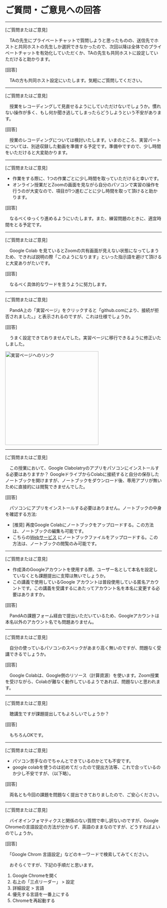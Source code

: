 # ご質問・ご意見への回答
---

[ご質問またはご意見]

　TAの先生にプライベートチャットで質問しようと思ったものの、送信先でホストと共同ホストの先生しか選択できなかったので、次回以降は全体でのプライベートチャットを有効化していただくか、TAの先生も共同ホストに設定していただけると助かります。

[回答]

　TAの方も共同ホスト設定にいたします。気軽にご質問してください。

---

[ご質問またはご意見]

　授業をレコーディングして見直せるようにしていただけないでしょうか。慣れない操作が多く、もし何か聞き逃してしまったらどうしようという不安があります。

[回答]

　授業のレコーディングについては検討いたします。いまのところ、実習パートについては、別途収録した動画を準備する予定です。準備中ですので、少し時間をいただけると大変助かります。

---

[ご質問またはご意見]

- 作業をする際に、1つの作業ごとに少し時間を取っていただけると幸いです。
- オンライン授業だとZoomの画面を見ながら自分のパソコンで実習の操作を行うのが大変なので、項目が1つ進むごとに少し時間を取って頂けると助かります。

[回答]

　なるべくゆっくり進めるようにいたします。また、練習問題のときに、適宜時間をとる予定です。

---

[ご質問またはご意見]

　Google Colab を見ているとZoomの共有画面が見えない状態になってしまうため、できれば説明の際「このようになります」といった指示語を避けて頂けると大変ありがたいです。

[回答]

　なるべく具体的なワードを言うように努力します。


---

[ご質問またはご意見]

　PandA上の「実習ページ」をクリックすると「github.comにより、接続が拒否されました。」と表示されるのですが、これは仕様でしょうか。

[回答]

　うまく設定できておりませんでした。実習ページに移行できるように修正いたしました。

<img src="https://lh3.googleusercontent.com/pw/ACtC-3eilU4zI50EeIfT9Tq0AILLWTC7nSyy_JFKiL5pboP_DSGe2eGgV5Jn8Lk-W0nGiIf3wakVZeXz7F-VRC4valExUAVfkEOE4uyaLWZgnaNRJwdQN9VVmQo2ualeU-yryypz6ppb3cMLYCZOwn--sVhd=w1238-h868-no?authuser=0" alt="実習ページへのリンク" height="300px" align="middle">

---

[ご質問またはご意見]

　この授業において、Google Clabolatryのアプリをパソコンにインストールする必要はありますか？
GoogleドライブからColabに接続すると自分の保存したノートブックを開けますが、ノートブックをダウンロード後、専用アプリが無いために直接的には閲覧できませんでした。

[回答]

　パソコンにアプリをインストールする必要はありません。ノートブックの中身を確認する方法:
- [推奨] 再度Google Colabにノートブックをアップロードする。この方法は、ノートブックの編集も可能です。
- こちらの[Webサービス](https://kokes.github.io/nbviewer.js/viewer.html) にノートブックファイルをアップロードする。この方法は、ノートブックの閲覧のみ可能です。

---

[ご質問またはご意見]

- 作成済のGoogleアカウントを使用する際、ユーザー名として本名を設定していなくとも課題提出に支障は無いでしょうか。
- この講義で使用しているGoogle アカウントは普段使用している匿名アカウントです。この講義を受講するにあたってアカウント名を本名に変更する必要はありますか。

[回答]

　PandAの課題フォーム経由で提出いただいているため、Googleアカウントは本名以外のアカウント名でも問題ありません。

---

[ご質問またはご意見]

　自分の使っているパソコンのスペックがあまり高く無いのですが、問題なく受講できるでしょうか。

[回答]

　Google Colabは、Google側のリソース（計算資源）を使います。Zoom授業を受けながら、Colabが難なく動作しているようであれば、問題ないと思われます。

---

[ご質問またはご意見]

　聴講生ですが課題提出してもよろしいでしょうか？

[回答]

　もちろんOKです。

---

[ご質問またはご意見]

- パソコン苦手なのでちゃんとできているのかとても不安です。
- google colabを使うのは初めてだったので提出方法等、これで合っているのか少し不安ですが、（以下略）。

[回答]

　両名とも今回の課題を問題なく提出できておりましたので、ご安心ください。

---

[ご質問またはご意見]

　バイオインフォマティクスと関係のない質問で申し訳ないのですが、Google Chromeの言語設定の方法が分からず、英語のままなのですが、どうすればよいのでしょうか。

[回答]

　「Google Chrom 言語設定」などのキーワードで検索してみてください。

　おそらくですが、下記の手順だと思います。
1. Google Chromeを開く
1. 右上の「三点リーダー」 > 設定
1. 詳細設定 > 言語
1. 優先する言語を一番上にする
1. Chromeを再起動する
